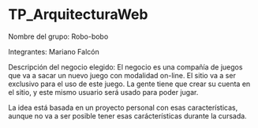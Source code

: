 # TP_ArquitecturaWeb

Nombre del grupo: Robo-bobo

Integrantes: Mariano Falcón

Descripción del negocio elegido: El negocio es una compañía de juegos que va a sacar un nuevo juego con modalidad on-line. El sitio va a ser exclusivo para el uso de este juego. La gente tiene que crear su cuenta en el sitio, y este mismo usuario será usado para poder jugar.

La idea está basada en un proyecto personal con esas características, aunque no va a ser posible tener esas carácterísticas durante la cursada.
